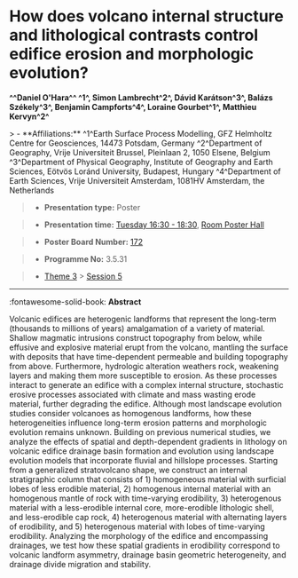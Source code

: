 # How does volcano internal structure and lithological contrasts control edifice erosion and morphologic evolution?

**^^Daniel O'Hara^^ ^1^, Simon Lambrecht^2^, Dávid Karátson^3^, Balázs Székely^3^, Benjamin Campforts^4^, Loraine Gourbet^1^, Matthieu Kervyn^2^**

<!-- more -->> - **Affiliations:** ^1^Earth Surface Process Modelling, GFZ Helmholtz Centre for Geosciences, 14473 Potsdam, Germany ^2^Department of Geography, Vrije Universiteit Brussel, Pleinlaan 2, 1050 Elsene, Belgium ^3^Department of Physical Geography, Institute of Geography and Earth Sciences, Eötvös Loránd University, Budapest, Hungary ^4^Department of Earth Sciences, Vrije Universiteit Amsterdam, 1081HV Amsterdam, the Netherlands

> - **Presentation type:** Poster

> - **Presentation time:** [Tuesday 16:30 - 18:30](../sessions_comparison.md#__tabbed_2_6), [Room Poster Hall](../maps_venue.md#__tabbed_1_1)

> - **Poster Board Number:** [172](../map_poster_boards.md#tuesday)

> - **Programme No:** 3.5.31

> - [Theme 3](../theme3.md) > [Session 5](../sessions/session-3-5.md)

--- 

:fontawesome-solid-book: **Abstract**

Volcanic edifices are heterogenic landforms that represent the long-term (thousands to millions of years) amalgamation of a variety of material. Shallow magmatic intrusions construct topography from below, while effusive and explosive material erupt from the volcano, mantling the surface with deposits that have time-dependent permeable and building topography from above. Furthermore, hydrologic alteration weathers rock, weakening layers and making them more susceptible to erosion. As these processes interact to generate an edifice with a complex internal structure, stochastic erosive processes associated with climate and mass wasting erode material, further degrading the edifice. Although most landscape evolution studies consider volcanoes as homogenous landforms, how these heterogeneities influence long-term erosion patterns and morphologic evolution remains unknown.
Building on previous numerical studies, we analyze the effects of spatial and depth-dependent gradients in lithology on volcanic edifice drainage basin formation and evolution using landscape evolution models that incorporate fluvial and hillslope processes. Starting from a generalized stratovolcano shape, we construct an internal stratigraphic column that consists of 1) homogeneous material with surficial lobes of less erodible material, 2) homogenous internal material with an homogenous mantle of rock with time-varying erodibility, 3) heterogenous material with a less-erodible internal core, more-erodible lithologic shell, and less-erodible cap rock, 4) heterogenous material with alternating layers of erodibility, and 5) heterogenous material with lobes of time-varying erodibility. Analyzing the morphology of the edifice and encompassing drainages, we test how these spatial gradients in erodibility correspond to volcanic landform asymmetry, drainage basin geometric heterogeneity, and drainage divide migration and stability.

